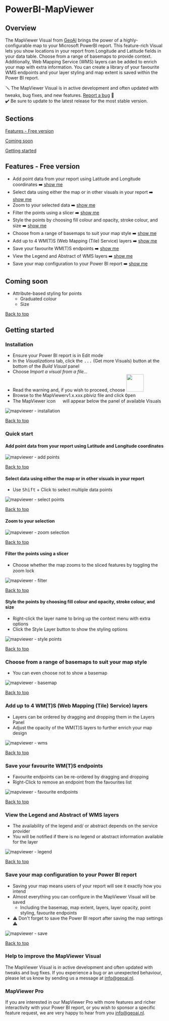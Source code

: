 # PowerBI-MapViewer

<a name="top" />

## Overview

The MapViewer Visual from [GeoAI](https://www.geoai.nl) brings the power of a highly-configurable map to your Microsoft PowerBI report. This feature-rich Visual lets you show locations in your report from Longitude and Latitude fields in your data table. Choose from a range of basemaps to provide context. Additionally, Web Mapping Service (WMS) layers can be added to enrich your map with extra information. You can create a library of your favourite WMS endpoints and your layer styling and map extent is saved within the Power BI report.

🪛 The MapViewer Visual is in active development and often updated with tweaks, bug fixes, and new features. [Report a bug](#section-report) 🔨  
✔️ Be sure to update to the latest release for the most stable version.

<a name="contents" />

## Sections

[Features - Free version](#section-features-free)

[Coming soon](#section-coming-soon)

[Getting started](#section-getting-started)

<a name="section-features-free" />

## Features - Free version

- Add point data from your report using Latitude and Longitude coordinates ➡️ [show me](#feature-add-points)
- Select data using either the map or in other visuals in your report  ➡️ [show me](#feature-select)
- Zoom to your selected data ➡️ [show me](#feature-zoom-selection)
- Filter the points using a slicer ➡️ [show me](#feature-filter)
- Style the points by choosing fill colour and opacity, stroke colour, and size ➡️ [show me](#feature-style-points)
- Choose from a range of basemaps to suit your map style ➡️ [show me](#feature-basemap)
- Add up to 4 WM(T)S (Web Mapping (Tile) Service) layers ➡️ [show me](#feature-wms)
- Save your favourite WM(T)S endpoints ➡️ [show me](#feature-favourite-endpoints)
- View the Legend and Abstract of WMS layers ➡️ [show me](#feature-legend-abstract)
- Save your map configuration to your Power BI report ➡️ [show me](#feature-save)

<a name="section-coming-soon" />

## Coming soon
- Attribute-based styling for points
    - Graduated colour
    - Size
 
[Back to top](#top)

<a name="section-getting-started" />

## Getting started

<a name="section-installation" />

### Installation
- Ensure your Power BI report is in Edit mode
- In the *Visualizations* tab, click the <kbd>...</kbd> (Get more Visuals) button at the bottom of the *Build Visual* panel
- Choose *Import a visual from a file...*
- Read the warning and, if you wish to proceed, choose <img src="https://github.com/GeoAi-nl/PowerBI-MapViewer/assets/145410383/5ea93138-6fc5-48a9-b150-1051cebf81a5" width="55" />
- Browse to the MapViewerv1.x.xxx.pbiviz file and click <kbd>Open</kbd>
- The MapViewer icon <img src="https://github.com/GeoAi-nl/PowerBI-MapViewer/assets/145410383/993799fb-2636-429b-8c07-df68ab2281ca" width="15" />
 will appear below the panel of available Visuals

![mapviewer - installation](https://github.com/GeoAi-nl/PowerBI-MapViewer/assets/145410383/59724021-6f93-4146-adb8-d5381478add9)

[Back to top](#top)

<a name="section-quick-start" />

### Quick start

<a name="feature-add-points" />

#### Add point data from your report using Latitude and Longitude coordinates

![mapviewer - add points](https://github.com/GeoAi-nl/PowerBI-MapViewer/assets/145410383/1f816b2a-82d9-4a00-b879-1fbdc564bf08)

[Back to top](#top)

<a name="feature-select" />

#### Select data using either the map or in other visuals in your report  
- Use <kbd>Shift</kbd> + Click to select multiple data points

![mapviewer - select points](https://github.com/GeoAi-nl/PowerBI-MapViewer/assets/145410383/9251afaa-cf94-43cc-b25b-6f961675836d)

[Back to top](#top)

<a name="feature-zoom-selection" />

#### Zoom to your selection

![mapviewer - zoom selection](https://github.com/GeoAi-nl/PowerBI-MapViewer/assets/145410383/a8803acb-ffae-4469-8a1c-7b2f71a88abd)

[Back to top](#top)

<a name="feature-filter" />

#### Filter the points using a slicer
- Choose whether the map zooms to the sliced features by toggling the zoom lock <img src="https://github.com/GeoAi-nl/PowerBI-MapViewer/assets/145410383/3a27f8d7-38eb-4861-993e-caad7e3d1ef3" width="15" />

![mapviewer - filter](https://github.com/GeoAi-nl/PowerBI-MapViewer/assets/145410383/9311d6ee-3034-4ce0-b817-dee156228dbd)

[Back to top](#top)

<a name="feature-style-points" />

#### Style the points by choosing fill colour and opacity, stroke colour, and size
- Right-click the layer name to bring up the context menu with extra options
- Click the Style Layer button to show the styling options
  
![mapviewer - style points](https://github.com/GeoAi-nl/PowerBI-MapViewer/assets/145410383/1a3c671b-b02d-4713-9bdb-98a52fc76702)

[Back to top](#top)

<a name="feature-basemap" />

### Choose from a range of basemaps to suit your map style
- You can even choose not to show a basemap

![mapviewer - basemap](https://github.com/GeoAi-nl/PowerBI-MapViewer/assets/145410383/40f49a9e-1746-44d4-a6cd-ffa0935fdca5)

[Back to top](#top)

<a name="feature-wms" />

### Add up to 4 WM(T)S (Web Mapping (Tile) Service) layers
- Layers can be ordered by dragging and dropping them in the Layers Panel
- Adjust the opacity of the WM(T)S layers to further enrich your map design

![mapviewer - wms](https://github.com/GeoAi-nl/PowerBI-MapViewer/assets/145410383/a9fb3ea2-b58f-423a-bb88-d1fd7df5a805)

[Back to top](#top)

<a name="feature-favourite-endpoints" />

### Save your favourite WM(T)S endpoints
- Favourite endpoints can be re-ordered by dragging and dropping
- Right-Click to remove an endpoint from the favourites list

![mapviewer - favourite endpoints](https://github.com/GeoAi-nl/PowerBI-MapViewer/assets/145410383/20555da5-9138-41ae-af2f-5e806b40ffe8)

[Back to top](#top)

<a name="feature-legend-abstract" />

### View the Legend and Abstract of WMS layers
- The availability of the legend and/ or abstract depends on the service provider
- You will be notified if there is no legend or abstract information available for the layer

![mapviewer - legend](https://github.com/GeoAi-nl/PowerBI-MapViewer/assets/145410383/31fd3afc-1a42-44b1-8cd6-f59f33fea164)

[Back to top](#top)

<a name="feature-save" />

### Save your map configuration to your Power BI report
- Saving your map means users of your report will see it exactly how you intend
- Almost everything you can configure in the MapViewer Visual will be saved
    - Including the basemap, map extent, layers, layer opacity, point styling, favourite endpoints
- ⚠️ Don't forget to save the Power BI report after saving the map settings ⚠️

![mapviewer - save](https://github.com/GeoAi-nl/PowerBI-MapViewer/assets/145410383/bd343182-2fea-40c9-92d7-1e882b5ba9dd)

[Back to top](#top)

<a name="section-report" />

### Help to improve the MapViewer Visual
The MapViewer Visual is in active development and often updated with tweaks and bug fixes. If you experience a bug or an unexpected behaviour, please let us know by sending us a message at [info@geoai.nl](https://www.geoai.nl/en/contact-en).

### MapViewer Pro
If you are interested in our MapViewer Pro with more features and richer interactivity with your Power BI report, or you wish to sponsor a specific feature request, we are very happy to hear from you [info@geoai.nl](https://www.geoai.nl/en/contact-en).

<!---
#### Features - Pro version
- Unlimited WMS layers
- Add features using a WKT (Well-Known Text) column in your data
- Add layers from WFS (Web Feature Services)
- View feature attributes
- Query features using filters and selections across your report
-->
